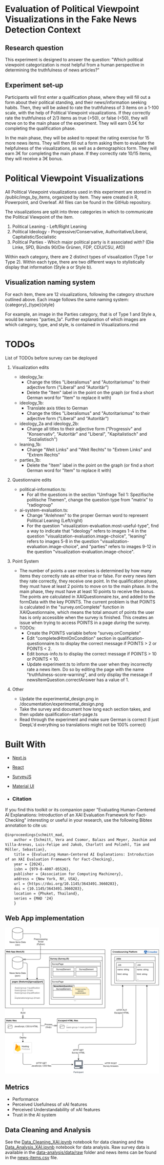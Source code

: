 # Evaluation of Political Viewpoint Visualizations in the Fake News Detection Context

## Research question 

This experiment is designed to answer the question: "Which political viewpoint categorization is most helpful from a human perspective in determining the truthfulness of news articles?"

## Experiment set-up

Participants will first enter a qualification phase, where they will fill out a form about their political standing, and their news/information seeking habits. Then, they will be asked to rate the truthfulness of 3 items on a 1-100 scale, with the help of Political Viewpoint visualizations. If they correctly rate the truthfulness of 2/3 items as true (>50), or false (<50), they will move on to the main phase of the experiment. They will earn 0.5€ for completing the qualification phase.

In the main phase, they will be asked to repeat the rating exercise for 15 more news items. They will then fill out a form asking them to evaluate the helpfulness of the visualizations, as well as a demographics form. They will earn 3€ for completing the main phase. If they correctly rate 10/15 items, they will receive a 3€ bonus. 

# Political Viewpoint Visualizations

All Political Viewpoint visualizations used in this experiment are stored in /public/imgs_by_items, organized by item. They were created in R, Powerpoint, and Overleaf. All files can be found in the GitHub repository. 

The visualizations are split into three categories in which to communicate the Political Viewpoint of the item. 
1. Political Leaning - Left/Right Leaning
2. Political Ideology - Progressive/Conservative, Authoritative/Liberal, Capitalistic/Socialistic
3. Political Parties - Which major political party is it associated with? (Die Linke, SPD, Bündis 90/Die Grünen, FDP, CDU/CSU, AfD)

Within each category, there are 2 distinct types of visualization (Type 1 or Type 2). Within each type, there are two different ways to stylistically display that information (Style a or Style b).

## Visualization naming system
For each item, there are 12 visualizations, following the category structure outlined above. Each image follows the same naming system: 
{category}_{type}{style}

For example, an image in the Parties category, that is of Type 1 and Style a, would be names "parties_1a". 
Further explanation of which images are which category, type, and style, is contained in Visualizations.rmd

# TODOs

List of TODOs before survey can be deployed
1. Visualization edits
    - ideology_1a: 
        - Change the titles "Liberalismus" and "Autoritarismus" to their adjective form ("Liberal" and "Autoritär")
        - Delete the "Item" label in the point on the graph (or find a short German word for "Item" to replace it with) 
    - ideology_1b: 
        - Translate axis titles to German
        - Change the titles "Liberalismus" and "Autoritarismus" to their adjective form ("Liberal" and "Autoritär")
    - ideology_2a and ideology_2b: 
        - Change all titles to their adjective form ("Progressiv" and "Konservativ", "Autoritär" and "Liberal", "Kapitalistisch" and "Sozialistisch")
    - leaning_1b: 
        - Change "Weit Links" and "Weit Rechts" to "Extrem Links" and "Extrem Rechts"
    - parties_1b: 
        - Delete the "Item" label in the point on the graph (or find a short German word for "Item" to replace it with) 

2. Questionnaire edits
    - political-information.ts: 
        - For all the questions in the section "Umfrage Teil 1: Spezifische politische Themen", change the question type from "matrix" to "radiogroup"
    - ai-system-evaluation.ts: 
        - Change "Anlehnen" to the proper German word to represent Political Leaning (Left/right)
        - For the question "visualization-evaluation.most-useful-type", find a way to indicate that "ideology" refers to images 1-4 in the question "visualization-evaluation.image-choice", "leaning" refers to images 5-8 in the question "visualization-evaluation.image-choice", and "parties" refers to images 9-12 in the question "visualization-evaluation.image-choice".

4. Point System
    - The number of points a user receives is determined by how many items they correctly rate as either true or false. For every news item they rate correctly, they receive one point. In the qualification phase, they must have at least 2 points to move on to the main phase. In the main phase, they must have at least 10 points to receive the bonus. The points are calculated in XAIQuestionnaire.tsx, and added to the formData with the key POINTS. The current problem is that POINTS is calculated in the "survey.onComplete" function in XAIQuestionnaire, which means the total amount of points the user has is only accessible when the survey is finished. This creates an issue when trying to access POINTS in a page *during* the survey.
    - TODOs:
        - Create the POINTS variable before "survey.onComplete"
        - Edit "completedHtmlOnCondition" section in qualification-questionnaire.ts to display the correct message if POINTS > 2 or POINTS < 2. 
        - Edit bonus-info.ts to display the correct message if POINTS > 10 or POINTS < 10.
        - Update experiment.ts to inform the user when they incorrectly rate a news item. Do so by editing the page with the name "truthfulness-score-warning", and only display the message if newsItemQuestion.correctAnswer has a value of 1.

3. Other
    - Update the experimental_design.png in /documentation/experimental_design.png
    - Take the survey and document how long each section takes, and then update qualification-start-page.ts
    - Read through the experiment and make sure German is correct (I just DeepL'd everything so translations might not be 100% correct)





# Built With

- [Next.js](https://nextjs.org/docs)
- [React](https://react.dev/learn)
- [SurveyJS](https://surveyjs.io/documentation)
- [Material UI](https://mui.com/material-ui/getting-started/overview/)

- ### Citation

If you find this toolkit or its companion paper "Evaluating Human-Centered AI Explanations: Introduction of an XAI Evaluation Framework for Fact-Checking" interesting or useful in your research, use the following Bibtex annotation to cite us:

```
@inproceedings{schmitt_mad,
    author = {Schmitt, Vera and Csomor, Balazs and Meyer, Joachim and Villa-Arenas, Luis-Felipe and Jakob, Charlott and Polzehl, Tim and Möller, Sebastian},
    title = {Evaluating Human-Centered AI Explanations: Introduction of an XAI Evaluation Framework for Fact-Checking},
    year = {2024},
    isbn = {979-8-4007-05526},
    publisher = {Association for Computing Machinery},
    address = {New York, NY, USA},
    url = {https://doi.org/10.1145/3643491.3660283},
    doi = {10.1145/3643491.3660283},
    location = {Phuket, Thailand},
    series = {MAD '24}
    }
```

## Web App implementation

![Overview of implementation](./documentation/architecture.png)

## Metrics

- Performance
- Perceived Usefulness of xAI features
- Perceived Understandability of xAI features
- Trust in the AI system 

## Data Cleaning and Analysis

See the [Data_Cleaning_XAI.ipynb](./data-analysis/Data_Cleaning_XAI.ipynb) notebook for data cleaning and the [Data_Analysis_XAI.ipynb](./data-analysis/Data_Analysis_XAI.ipynb) notebook for data analysis. Raw survey data is available in the [data-analysis/data/raw](./data-analysis/data/raw) folder and news items can be found in the [news-items.csv](./preprocessing/news-items.csv) file.



